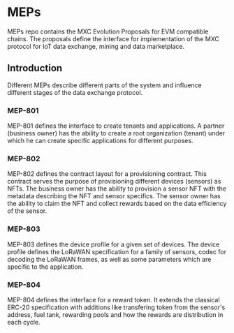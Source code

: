 # MEPs

MEPs repo contains the MXC Evolution Proposals for EVM compatible chains. The proposals define the interface for implementation of the MXC protocol for IoT data exchange, mining and data marketplace.

## Introduction

Different MEPs describe different parts of the system and influence different stages of the data exchange protocol.

### MEP-801

MEP-801 defines the interface to create tenants and applications. A partner (business owner) has the ability to create a root organization (tenant) under which he can create specific applications for different purposes.

### MEP-802

MEP-802 defines the contract layout for a provisioning contract. This contract serves the purpose of provisioning different devices (sensors) as NFTs. The business owner has the ability to provision a sensor NFT with the metadata describing the NFT and sensor specifics. The sensor owner has the ability to claim the NFT and collect rewards based on the data efficiency of the sensor.

### MEP-803

MEP-803 defines the device profile for a given set of devices. The device profile defines the LoRaWAN specification for a family of sensors, codec for decoding the LoRaWAN frames, as well as some parameters which are specific to the application.

### MEP-804

MEP-804 defines the interface for a reward token. It extends the classical ERC-20 specification with additions like transfering token from the sensor's address, fuel tank, rewarding pools and how the rewards are distribution in each cycle.
